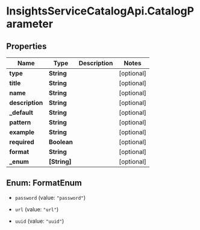 # InsightsServiceCatalogApi.CatalogParameter

## Properties
Name | Type | Description | Notes
------------ | ------------- | ------------- | -------------
**type** | **String** |  | [optional] 
**title** | **String** |  | [optional] 
**name** | **String** |  | [optional] 
**description** | **String** |  | [optional] 
**_default** | **String** |  | [optional] 
**pattern** | **String** |  | [optional] 
**example** | **String** |  | [optional] 
**required** | **Boolean** |  | [optional] 
**format** | **String** |  | [optional] 
**_enum** | **[String]** |  | [optional] 


<a name="FormatEnum"></a>
## Enum: FormatEnum


* `password` (value: `"password"`)

* `url` (value: `"url"`)

* `uuid` (value: `"uuid"`)




